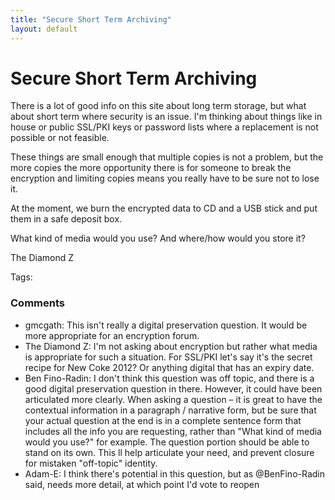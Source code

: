 ```yaml
---
title: "Secure Short Term Archiving"
layout: default
---
```

Secure Short Term Archiving
=====================
There is a lot of good info on this site about long term storage, but
what about short term where security is an issue. I'm thinking about
things like in house or public SSL/PKI keys or password lists where a
replacement is not possible or not feasible.

These things are small enough that multiple copies is not a problem, but
the more copies the more opportunity there is for someone to break the
encryption and limiting copies means you really have to be sure not to
lose it.

At the moment, we burn the encrypted data to CD and a USB stick and put
them in a safe deposit box.

What kind of media would you use? And where/how would you store it?

The Diamond Z

Tags: <storage-media><security>

### Comments ###
* gmcgath: This isn't really a digital preservation question. It would be more
appropriate for an encryption forum.
* The Diamond Z: I'm not asking about encryption but rather what media is appropriate for
such a situation. For SSL/PKI let's say it's the secret recipe for New
Coke 2012? Or anything digital that has an expiry date.
* Ben Fino-Radin: I don't think this question was off topic, and there is a good digital
preservation question in there. However, it could have been articulated
more clearly. When asking a question – it is great to have the
contextual information in a paragraph / narrative form, but be sure that
your actual question at the end is in a complete sentence form that
includes all the info you are requesting, rather than "What kind of
media would you use?" for example. The question portion should be able
to stand on its own. This ll help articulate your need, and prevent
closure for mistaken "off-topic" identity.
* Adam-E: I think there's potential in this question, but as @BenFino-Radin said,
needs more detail, at which point I'd vote to reopen


